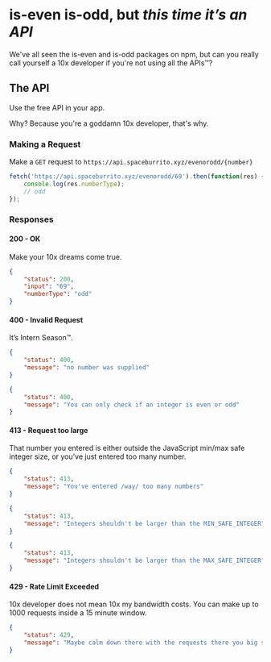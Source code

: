 # is-even is-odd, but _this time it’s an API_

We've all seen the is-even and is-odd packages on npm, but can you really call yourself a 10x developer if you're not using all the APIs™?



## The API

Use the free API in your app.

Why? Because you're a goddamn 10x developer, that's why.

### Making a Request

Make a `GET` request to `https://api.spaceburrito.xyz/evenorodd/{number}`

```javascript
fetch('https://api.spaceburrito.xyz/evenorodd/69').then(function(res) {
    console.log(res.numberType);
    // odd
});
```



### Responses

#### 200 - OK

Make your 10x dreams come true.

```json
{
    "status": 200,
    "input": "69",
    "numberType": "odd"
}
```



#### 400 - Invalid Request

It’s Intern Season™.

```json
{
    "status": 400,
    "message": "no number was supplied"
}
```

```json
{
    "status": 400,
    "message": "You can only check if an integer is even or odd"
}
```



#### 413 - Request too large

That number you entered is either outside the JavaScript min/max safe integer size, or you’ve just entered too many number.

```json
{
    "status": 413,
    "message": "You've entered /way/ too many numbers"
}
```

```json
{
    "status": 413,
    "message": "Integers shouldn't be larger than the MIN_SAFE_INTEGER"
}
```

```json
{
    "status": 413,
    "message": "Integers shouldn't be larger than the MAX_SAFE_INTEGER"
}
```



#### 429 - Rate Limit Exceeded

10x developer does not mean 10x my bandwidth costs. You can make up to 1000 requests inside a 15 minute window.

```json
{
    "status": 429,
    "message": "Maybe calm down there with the requests there you big shot 10x-er"
}
```


